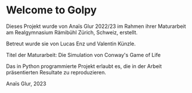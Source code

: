 # Welcome to Golpy

Dieses Projekt wurde von Anaïs Glur 2022/23 im Rahmen ihrer Maturarbeit am Realgymnasium Rämibühl Zürich, Schweiz, erstellt.

Betreut wurde sie von Lucas Enz und Valentin Künzle.

Titel der Maturarbeit: Die Simulation von Conway's Game of Life

Das in Python programmierte Projekt erlaubt es, die in der Arbeit präsentierten Resultate zu reproduzieren.

Anaïs Glur, 2023



